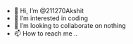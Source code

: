 - 👋 Hi, I’m @211270Akshit
- 👀 I’m interested in coding 
- 💞️ I’m looking to collaborate on nothing
- 📫 How to reach me ..

<!---
211270Akshit/211270Akshit is a ✨ special ✨ repository because its `README.md` (this file) appears on your GitHub profile.
You can click the Preview link to take a look at your changes.
--->

